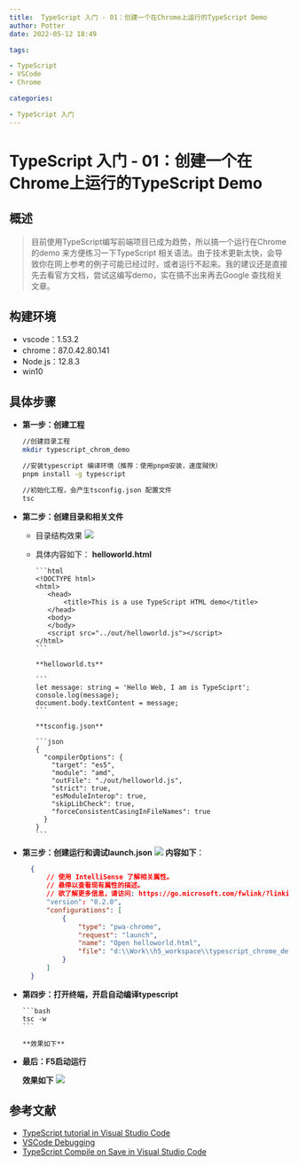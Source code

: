 ```yaml
---
title:  TypeScript 入门 - 01：创建一个在Chrome上运行的TypeScript Demo
author: Potter
date: 2022-05-12 18:49

tags:

- TypeScript
- VSCode
- Chrome

categories:

- TypeScript 入门
---
```


# TypeScript 入门 - 01：创建一个在Chrome上运行的TypeScript Demo


## 概述
>
> 目前使用TypeScript编写前端项目已成为趋势，所以搞一个运行在Chrome的demo 来方便练习一下TypeScript 相关语法。由于技术更新太快，会导致你在网上参考的例子可能已经过时，或者运行不起来。我的建议还是直接先去看官方文档，尝试这编写demo，实在搞不出来再去Google 查找相关文章。

## 构建环境

- vscode：1.53.2
- chrome：87.0.42.80.141
- Node.js：12.8.3
- win10

<!--more-->

## 具体步骤

- **第一步：创建工程**

    ```bash
    //创建目录工程
    mkdir typescript_chrom_demo

    //安装typescript 编译环境（推荐：使用pnpm安装，速度贼快）
    pnpm install -g typescript

    //初始化工程，会产生tsconfig.json 配置文件
    tsc

- **第二步：创建目录和相关文件**
  - 目录结构效果
   ![](https://cdn.jsdelivr.net/gh/aa4790139/BlogPicBed@master//img/20210304153444.png)
  - 具体内容如下：
        **helloworld.html**

        ```html
        <!DOCTYPE html>
        <html>
           <head>
               <title>This is a use TypeScript HTML demo</title>
           </head>
           <body>
           </body>
           <script src="../out/helloworld.js"></script>
        </html>
        ```

        **helloworld.ts**

        ```
        let message: string = 'Hello Web, I am is TypeSciprt';
        console.log(message);
        document.body.textContent = message;
        ```

        **tsconfig.json**

        ```json
        {
          "compilerOptions": {
            "target": "es5",                           
            "module": "amd",                          
            "outFile": "./out/helloworld.js",         
            "strict": true,                           
            "esModuleInterop": true,                   
            "skipLibCheck": true,                     
            "forceConsistentCasingInFileNames": true  
          }
        }
        ```

- **第三步：创建运行和调试launch.json**
![](https://cdn.jsdelivr.net/gh/aa4790139/BlogPicBed@master//img/20210304153458.png)
  **内容如下**：

  ```json
    {
        // 使用 IntelliSense 了解相关属性。 
        // 悬停以查看现有属性的描述。
        // 欲了解更多信息，请访问: https://go.microsoft.com/fwlink/?linkid=830387
        "version": "0.2.0",
        "configurations": [
            {
                "type": "pwa-chrome",
                "request": "launch",
                "name": "Open helloworld.html",
                "file": "d:\\Work\\h5_workspace\\typescript_chrome_demo\\src\\helloworld.html"
            }
        ]
    }
  ```

- **第四步：打开终端，开启自动编译typescript**

      ```bash
      tsc -w
      ```

      **效果如下**

- **最后：F5启动运行**

    **效果如下**
    ![](https://cdn.jsdelivr.net/gh/aa4790139/BlogPicBed@master//img/20210304153521.png)
  
## 参考文献

- [TypeScript tutorial in Visual Studio Code](https://code.visualstudio.com/docs/typescript/typescript-tutorial)
- [VSCode Debugging](https://code.visualstudio.com/docs/editor/debugging#_start-debugging)
- [TypeScript Compile on Save in Visual Studio Code](https://www.tektutorialshub.com/typescript/typescript-compile-on-save-in-visual-studio-code/)
